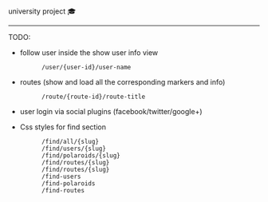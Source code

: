 university project :mortar_board:

---

TODO:

* follow user inside the show user info view 
			

			/user/{user-id}/user-name


* routes (show and load all the corresponding markers and info)


			/route/{route-id}/route-title



* user login via social plugins (facebook/twitter/google+)




* Css styles for find section
			

			/find/all/{slug}
			/find/users/{slug}
			/find/polaroids/{slug}
			/find/routes/{slug}
			/find/routes/{slug}
			/find-users
			/find-polaroids
			/find-routes
